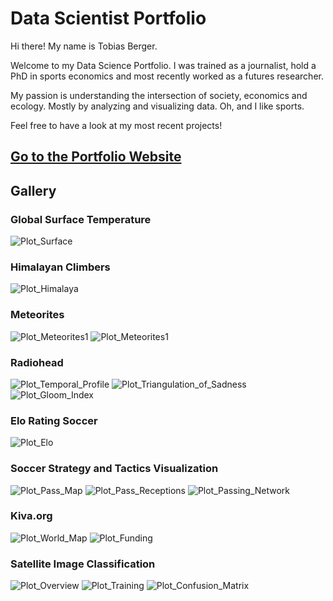 # Data Scientist Portfolio
Hi there! My name is Tobias Berger.

Welcome to my Data Science Portfolio. I was trained as a journalist, hold a PhD in sports economics and most recently worked as a futures researcher.

My passion is understanding the intersection of society, economics and ecology. Mostly by analyzing and visualizing data. Oh, and I like sports.

Feel free to have a look at my most recent projects!

## [Go to the Portfolio Website](https://tobiasbergerdata.github.io/Tobias_Portfolio/)


## Gallery

### Global Surface Temperature
![Plot_Surface](https://github.com/TobiasBergerData/Tobias_Portfolio/blob/main/images/TidyTuesday_2023_Week%2028_Global_Surface_Temperatures.png)

### Himalayan Climbers
![Plot_Himalaya](https://github.com/TobiasBergerData/Tobias_Portfolio/blob/main/images/TidyTuesday_2020_Week%2039_Himalaya%20Climbers.png)

### Meteorites
![Plot_Meteorites1](https://github.com/TobiasBergerData/TidyTuesday_Python/blob/main/Meteors/TidyTuesday_2019_Week%2024_Meteorite%20Impacts_1.png)
![Plot_Meteorites1](https://github.com/TobiasBergerData/TidyTuesday_Python/blob/main/Meteors/TidyTuesday_2019_Week%2024_Meteorite%20Impacts_2.png)

### Radiohead
![Plot_Temporal_Profile](https://github.com/TobiasBergerData/The-Radiohead-Project/blob/main/radiohead_temporal%20profiles.png)
![Plot_Triangulation_of_Sadness](https://github.com/TobiasBergerData/The-Radiohead-Project/blob/main/radiohead_triangulation_of_sadness.png)
![Plot_Gloom_Index](https://github.com/TobiasBergerData/The-Radiohead-Project/blob/main/radiohead_gloom_index.png)

### Elo Rating Soccer
![Plot_Elo](https://github.com/TobiasBergerData/Elo-Rating-System-For-Soccer/blob/main/Elo_Rating_System_Soccer.jpg)

### Soccer Strategy and Tactics Visualization
![Plot_Pass_Map](https://github.com/TobiasBergerData/Soccer-Strategy-and-Tactics-Visualization/blob/main/Player%20Pass%20Map.png)
![Plot_Pass_Receptions](https://github.com/TobiasBergerData/Soccer-Strategy-and-Tactics-Visualization/blob/main/Pass%20Receptions.png)
![Plot_Passing_Network](https://github.com/TobiasBergerData/Soccer-Strategy-and-Tactics-Visualization/blob/main/Passing%20Network.png)

### Kiva.org
![Plot_World_Map](https://github.com/TobiasBergerData/Kiva.org/blob/main/World%20Map%20Of%20Kiva%20Activity.jpg)
![Plot_Funding](https://github.com/TobiasBergerData/Kiva.org/blob/main/Funding%20Overview%20With%20Volume%20Threshold.jpg)

### Satellite Image Classification
![Plot_Overview](https://github.com/TobiasBergerData/Satellite-Image-Classification/blob/main/Classification%20Overview.jpg)
![Plot_Training](https://github.com/TobiasBergerData/Satellite-Image-Classification/blob/main/Training%20Progress.jpg)
![Plot_Confusion_Matrix](https://github.com/TobiasBergerData/Satellite-Image-Classification/blob/main/Confusion%20Matrix.jpg)










